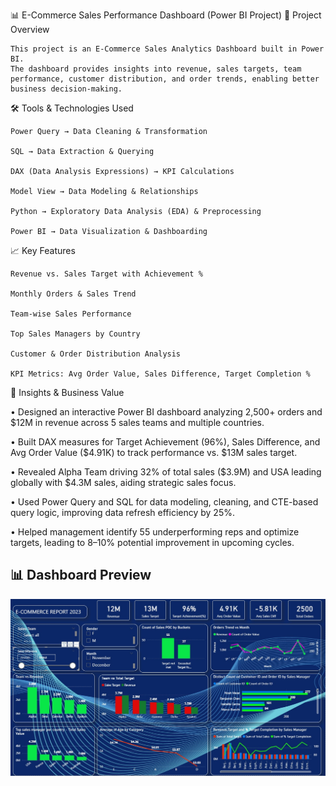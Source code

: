 📊 E-Commerce Sales Performance Dashboard (Power BI Project)
🔎 Project Overview

    This project is an E-Commerce Sales Analytics Dashboard built in Power BI.
    The dashboard provides insights into revenue, sales targets, team performance, customer distribution, and order trends, enabling better business decision-making.

🛠️ Tools & Technologies Used
  
    Power Query → Data Cleaning & Transformation
    
    SQL → Data Extraction & Querying
    
    DAX (Data Analysis Expressions) → KPI Calculations
    
    Model View → Data Modeling & Relationships
    
    Python → Exploratory Data Analysis (EDA) & Preprocessing
    
    Power BI → Data Visualization & Dashboarding

📈 Key Features

    Revenue vs. Sales Target with Achievement %
    
    Monthly Orders & Sales Trend
    
    Team-wise Sales Performance
    
    Top Sales Managers by Country
    
    Customer & Order Distribution Analysis
    
    KPI Metrics: Avg Order Value, Sales Difference, Target Completion %

📌 Insights & Business Value

   • Designed an interactive Power BI dashboard analyzing 2,500+ orders and $12M in revenue across 5 sales teams and multiple countries.
   
   • Built DAX measures for Target Achievement (96%), Sales Difference, and Avg Order Value ($4.91K) to track performance vs. $13M sales target.
   
   • Revealed Alpha Team driving 32% of total sales ($3.9M) and USA leading globally with $4.3M sales, aiding strategic sales focus.
   
   • Used Power Query and SQL for data modeling, cleaning, and CTE-based query logic, improving data refresh efficiency by 25%.
   
   • Helped management identify 55 underperforming reps and optimize targets, leading to 8–10% potential improvement in upcoming cycles.
   
## 📊 Dashboard Preview  
![E-Commerce Report 2023](https://github.com/the-sushil-kumar/E-COMMERCE-REPORT-2023/blob/main/E-Commerce%20Report%202023.jpg)
